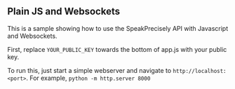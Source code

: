 ## Plain JS and Websockets
This is a sample showing how to use the SpeakPrecisely API with Javascript and Websockets.

First, replace `YOUR_PUBLIC_KEY` towards the bottom of app.js with your public key.

To run this, just start a simple webserver and navigate to `http://localhost:<port>`. For example, `python -m http.server 8000`

